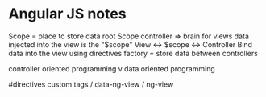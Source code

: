 # Angular JS notes

Scope = place to store data
root Scope 
controller => brain for views
data injected into the view is the "$scope"
View <-> $scope <-> Controller
Bind data into the view using directives
factory = store data between controllers

controller oriented programming v data oriented programming

#directives
custom tags /  data-ng-view / ng-view